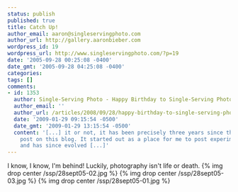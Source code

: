 ```yaml
---
status: publish
published: true
title: Catch Up!
author_email: aaron@singleservingphoto.com
author_url: http://gallery.aaronbieber.com
wordpress_id: 19
wordpress_url: http://www.singleservingphoto.com/?p=19
date: '2005-09-28 00:25:08 -0400'
date_gmt: '2005-09-28 04:25:08 -0400'
categories:
tags: []
comments:
- id: 1353
  author: Single-Serving Photo - Happy Birthday to Single-Serving Photo!
  author_email: ''
  author_url: /articles/2008/09/28/happy-birthday-to-single-serving-photo/
  date: '2009-01-29 09:15:54 -0500'
  date_gmt: '2009-01-29 13:15:54 -0500'
  content: '[...] it or not, it has been precisely three years since the very first
    post on this blog. It started out as a place for me to post experimental photos
    and has since evolved [...]'
---
```

I know, I know, I'm behind! Luckily, photography isn't life or death.
 {% img drop center /ssp/28sept05-02.jpg %}
 {% img drop center /ssp/28sept05-03.jpg %}
 {% img drop center /ssp/28sept05-01.jpg %}
